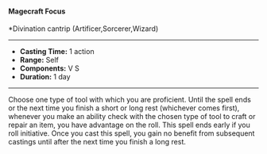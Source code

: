 #### Magecraft Focus
*Divination cantrip (Artificer,Sorcerer,Wizard)
___
- **Casting Time:** 1 action
- **Range:** Self
- **Components:** V S
- **Duration:** 1 day
---
Choose one type of tool with which you are
proficient. Until the spell ends or the next time you
finish a short or long rest (whichever comes first),
whenever you make an ability check with the
chosen type of tool to craft or repair an item, you
have advantage on the roll. This spell ends early if
you roll initiative. Once you cast this spell, you gain
no benefit from subsequent castings until after the
next time you finish a long rest.
